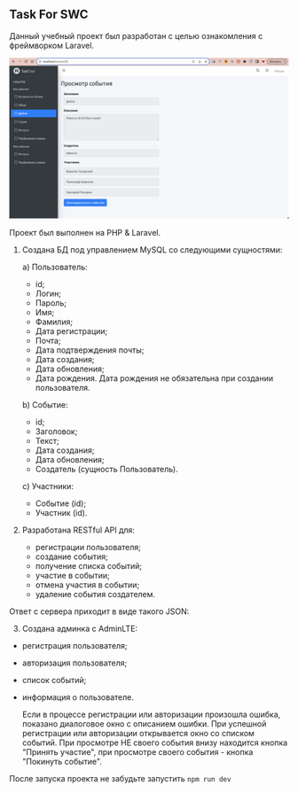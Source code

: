 
## Task For SWC

Данный учебный проект был разработан с целью ознакомления с фреймворком Laravel.

![Дейли](https://github.com/Alice-Bellium/taskForSWC/blob/main/image.png)


Проект был выполнен на PHP & Laravel.
1. Создана БД под управлением MySQL со следующими сущностями:
   
    а) Пользователь:
   - id;
   - Логин;
   - Пароль;
   - Имя;
   - Фамилия;
   - Дата регистрации;
   - Почта;
   - Дата подтверждения почты;
   - Дата создания;
   - Дата обновления;
   - Дата рождения.
     Дата рождения не обязательна при создании пользователя.
   
   b) Событие:
   - id;
   - Заголовок;
   - Текст;
   - Дата создания;
   - Дата обновления;
   - Создатель (сущность Пользователь).
   
    с) Участники:
   - Событие (id);
   - Участник (id).
    

2. Разработана RESTful API для:
   - регистрации пользователя; 
   - создание события;
   - получение списка событий;
   - участие в событии;
   - отмена участия в событии;
   - удаление события создателем.

Ответ с сервера приходит в виде такого JSON: 

3. Создана админка с AdminLTE:
- регистрация пользователя;
- авторизация пользователя;
- список событий;
- информация о пользователе.


  Если в процессе регистрации или авторизации произошла ошибка, показано диалоговое окно с описанием ошибки. При успешной регистрации или авторизации открывается окно со списком событий.
  При просмотре НЕ своего события внизу находится кнопка "Принять участие", при просмотре своего события - кнопка "Покинуть событие".

 После запуска проекта не забудьте запустить
`npm run dev`
